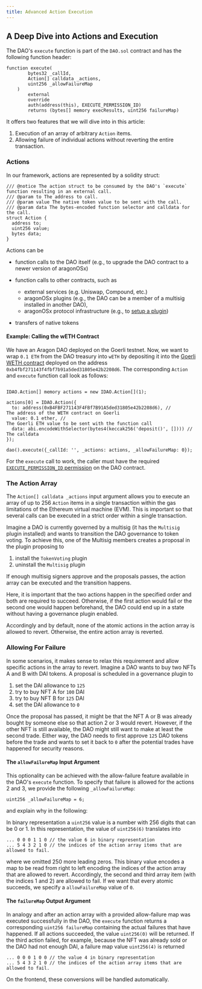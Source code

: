 ```yaml
---
title: Advanced Action Execution
---
```


## A Deep Dive into Actions and Execution

The DAO's `execute` function is part of the `DAO.sol` contract and has the following function header:

```solidity title="contracts/core/DAO.sol"
function execute(
        bytes32 _callId,
        Action[] calldata _actions,
        uint256 _allowFailureMap
    )
        external
        override
        auth(address(this), EXECUTE_PERMISSION_ID)
        returns (bytes[] memory execResults, uint256 failureMap)
```

It offers two features that we will dive into in this article:

1. Execution of an array of arbitrary `Action` items.
2. Allowing failure of individual actions without reverting the entire transaction.

### Actions

In our framework, actions are represented by a solidity struct:

```solidity title="contracts/core/IDAO.sol"
/// @notice The action struct to be consumed by the DAO's `execute` function resulting in an external call.
/// @param to The address to call.
/// @param value The native token value to be sent with the call.
/// @param data The bytes-encoded function selector and calldata for the call.
struct Action {
  address to;
  uint256 value;
  bytes data;
}
```

Actions can be

- function calls to the DAO itself (e.g., to upgrade the DAO contract to a newer version of aragonOSx)
- function calls to other contracts, such as

  - external services (e.g. Uniswap, Compound, etc.)
  - aragonOSx plugins (e.g., the DAO can be a member of a multisig installed in another DAO),
  - aragonOSx protocol infrastructure (e.g., to [setup a plugin](../../02-framework/02-plugin-management/02-plugin-setup/index.md))

- transfers of native tokens

#### Example: Calling the wETH Contract

We have an Aragon DAO deployed on the Goerli testnet. Now, we want to wrap `0.1 ETH` from the DAO treasury into `wETH` by depositing it into the [Goerli WETH contract](https://goerli.etherscan.io/token/0xb4fbf271143f4fbf7b91a5ded31805e42b2208d6#writeContract) deployed on the address `0xb4fbf271143f4fbf7b91a5ded31805e42b2208d6`. The corresponding `Action` and `execute` function call look as follows:

```solidity

IDAO.Action[] memory actions = new IDAO.Action[](1);

actions[0] = IDAO.Action({
  to: address(0xB4FBF271143F4FBf7B91A5ded31805e42b2208d6), //         The address of the WETH contract on Goerli
  value: 0.1 ether, //                                                The Goerli ETH value to be sent with the function call
  data: abi.encodeWithSelector(bytes4(keccak256('deposit()', []))) // The calldata
});

dao().execute({_callId: '', _actions: actions, _allowFailureMap: 0});

```

For the `execute` call to work, the caller must have the required [`EXECUTE_PERMISSION_ID` permission](../02-permissions/index.md) on the DAO contract.

### The Action Array

The `Action[] calldata _actions` input argument allows you to execute an array of up to 256 `Action` items in a single transaction within the gas limitations of the Ethereum virtual machine (EVM).
This is important so that several calls can be executed in a strict order within a single transaction.

Imagine a DAO is currently governed by a multisig (it has the `Multisig` plugin installed) and wants to transition the DAO governance to token voting.
To achieve this, one of the Multisig members creates a proposal in the plugin proposing to

1. install the `TokenVoting` plugin
2. uninstall the `Multisig` plugin

If enough multisig signers approve and the proposals passes, the action array can be executed and the transition happens.

Here, it is important that the two actions happen in the specified order and both are required to succeed.
Otherwise, if the first action would fail or the second one would happen beforehand, the DAO could end up in a state without having a governance plugin enabled.

Accordingly and by default, none of the atomic actions in the action array is allowed to revert. Otherwise, the entire action array is reverted.

### Allowing For Failure

In some scenarios, it makes sense to relax this requirement and allow specific actions in the array to revert.
Imagine a DAO wants to buy two NFTs A and B with DAI tokens. A proposal is scheduled in a governance plugin to

1. set the DAI allowance to `125`
2. try to buy NFT A for `100` DAI
3. try to buy NFT B for `125` DAI
4. set the DAI allowance to `0`

Once the proposal has passed, it might be that the NFT A or B was already bought by someone else so that action 2 or 3 would revert.
However, if the other NFT is still available, the DAO might still want to make at least the second trade.
Either way, the DAO needs to first approve `125` DAO tokens before the trade and wants to set it back to `0` after the potential trades have happened for security reasons.

#### The `allowFailureMap` Input Argument

This optionality can be achieved with the allow-failure feature available in the DAO's `execute` function.
To specify that failure is allowed for the actions 2 and 3, we provide the following `_allowFailureMap`:

```solidity
uint256 _allowFailureMap = 6;
```

and explain why in the following:

In binary representation a `uint256` value is a number with 256 digits that can be 0 or 1. In this representation, the value of `uint256(6)` translates into

```solidity
... 0 0 0 1 1 0 // the value 6 in binary representation
... 5 4 3 2 1 0 // the indices of the action array items that are allowed to fail.
```

where we omitted 250 more leading zeros. This binary value encodes a map to be read from right to left encoding the indices of the action array that are allowed to revert.
Accordingly, the second and third array item (with the indices 1 and 2) are allowed to fail.
If we want that every atomic succeeds, we specify a `allowFailureMap` value of `0`.

#### The `failureMap` Output Argument

In analogy and after an action array with a provided allow-failure map was executed successfully in the DAO, the `execute` function returns a corresponding `uint256 failureMap` containing the actual failures that have happened.
If all actions succeeded, the value `uint256(0)` will be returned.
If the third action failed, for example, because the NFT was already sold or the DAO had not enough DAI, a failure map value `uint256(4)` is returned

```solidity
... 0 0 0 1 0 0 // the value 4 in binary representation
... 5 4 3 2 1 0 // the indices of the action array items that are allowed to fail.
```

On the frontend, these conversions will be handled automatically.
